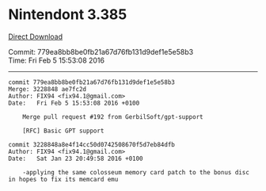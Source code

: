 # Nintendont 3.385
[Direct Download](./Nintendont.zip)

Commit: 779ea8bb8be0fb21a67d76fb131d9def1e5e58b3  
Time: Fri Feb 5 15:53:08 2016   

-----

```
commit 779ea8bb8be0fb21a67d76fb131d9def1e5e58b3
Merge: 3228848 ae7fc2d
Author: FIX94 <fix94.1@gmail.com>
Date:   Fri Feb 5 15:53:08 2016 +0100

    Merge pull request #192 from GerbilSoft/gpt-support
    
    [RFC] Basic GPT support
```

```
commit 3228848a8e4f14cc50d0742508670f5d7eb84dfb
Author: FIX94 <fix94.1@gmail.com>
Date:   Sat Jan 23 20:49:58 2016 +0100

    -applying the same colosseum memory card patch to the bonus disc in hopes to fix its memcard emu
```
